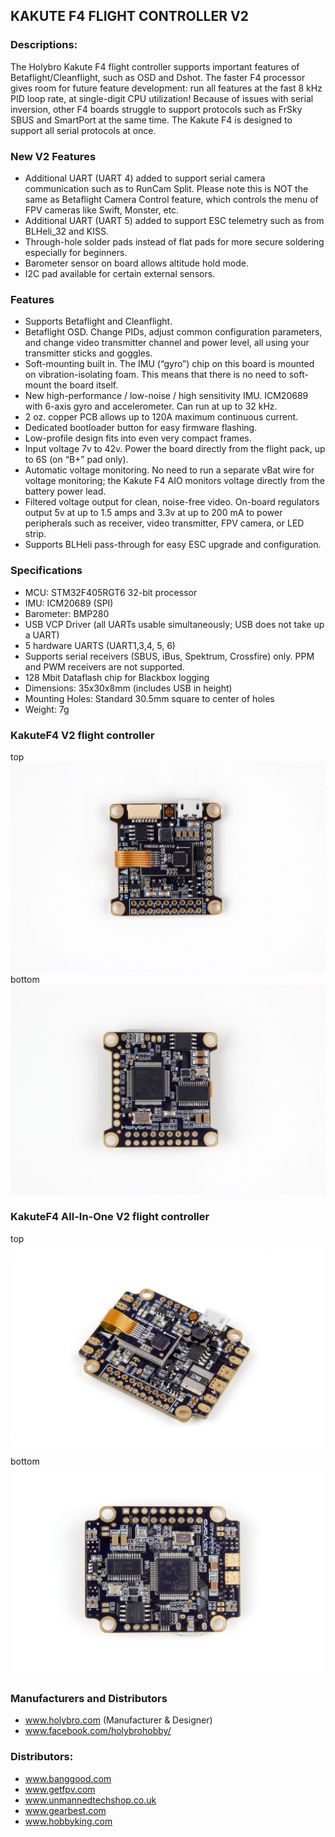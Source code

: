 ## KAKUTE F4 FLIGHT CONTROLLER V2

### Descriptions:
The Holybro Kakute F4 flight controller supports important features of Betaflight/Cleanflight, such as OSD and Dshot. The faster F4 processor gives room for future feature development: run all features at the fast 8 kHz PID loop rate, at single-digit CPU utilization! Because of issues with serial inversion, other F4 boards struggle to support protocols such as FrSky SBUS and SmartPort at the same time. The Kakute F4 is designed to support all serial protocols at once.


### New V2 Features
*  Additional UART (UART 4) added to support serial camera communication such as to RunCam Split. Please note this is NOT the same as Betaflight Camera Control feature, which controls the menu of FPV cameras like Swift, Monster, etc.
*  Additional UART (UART 5) added to support ESC telemetry such as from BLHeli_32 and KISS.
*  Through-hole solder pads instead of flat pads for more secure soldering especially for beginners.
*  Barometer sensor on board allows altitude hold mode.
*  I2C pad available for certain external sensors.

### Features
*  Supports Betaflight and Cleanflight.
*  Betaflight OSD. Change PIDs, adjust common configuration parameters, and change video transmitter channel and power level, all using your transmitter sticks and goggles.
*  Soft-mounting built in. The IMU (“gyro”) chip on this board is mounted on vibration-isolating foam. This means that there is no need to soft-mount the board itself.
*  New high-performance / low-noise / high sensitivity IMU. ICM20689 with 6-axis gyro and accelerometer. Can run at up to 32 kHz.
*  2 oz. copper PCB allows up to 120A maximum continuous current.
*  Dedicated bootloader button for easy firmware flashing.
*  Low-profile design fits into even very compact frames.
*  Input voltage 7v to 42v. Power the board directly from the flight pack, up to 6S (on “B+” pad only).
*  Automatic voltage monitoring. No need to run a separate vBat wire for voltage monitoring; the Kakute F4 AIO monitors voltage directly from the battery power lead.
*  Filtered voltage output for clean, noise-free video. On-board regulators output 5v at up to 1.5 amps and 3.3v at up to 200 mA to power peripherals such as receiver, video transmitter, FPV camera, or LED strip.
*  Supports BLHeli pass-through for easy ESC upgrade and configuration.

### Specifications
*  MCU: STM32F405RGT6 32-bit processor
*  IMU: ICM20689 (SPI)
*  Barometer: BMP280
*  USB VCP Driver (all UARTs usable simultaneously; USB does not take up a UART)
*  5 hardware UARTS (UART1,3,4, 5, 6)
*  Supports serial receivers (SBUS, iBus, Spektrum, Crossfire) only. PPM and PWM receivers are not supported.
*  128 Mbit Dataflash chip for Blackbox logging
*  Dimensions: 35x30x8mm (includes USB in height)
*  Mounting Holes: Standard 30.5mm square to center of holes
*  Weight: 7g

### KakuteF4 V2 flight controller
top 
![](https://github.com/jamming/image/blob/master/IMG_6809.JPG)
bottom
![](https://github.com/jamming/image/blob/master/IMG_6808.JPG)

### KakuteF4 All-In-One V2 flight controller
top
![](https://github.com/jamming/image/blob/master/kakuteF4aio-V2-TOP.jpg)
bottom
![](https://github.com/jamming/image/blob/master/kakuteF4aio-V2-bottom.jpg)

### Manufacturers and Distributors
*  www.holybro.com (Manufacturer & Designer)
*  www.facebook.com/holybrohobby/

### Distributors:
*  www.banggood.com
*  www.getfpv.com
*  www.unmannedtechshop.co.uk
*  www.gearbest.com
*  www.hobbyking.com
